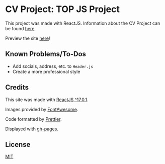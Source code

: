 # CV Project: TOP JS Project

This project was made with ReactJS. Information about the CV Project can be found [here](https://theodinproject.com/courses/javascript/lessons/cv-application).

Preview the site [here](https://savwiley.github.io/cvproject/)!

## Known Problems/To-Dos

- Add socials, address, etc. to `Header.js`
- Create a more professional style

## Credits

This site was made with [ReactJS ^17.0.1](https://reactjs.org/).

Images provided by [FontAwesome](https://fontawesome.com/).

Code formatted by [Prettier](https://prettier.io/).

Displayed with [gh-pages](https://www.npmjs.com/package/gh-pages).

## License

[MIT](https://github.com/savwiley/cvproject/blob/master/LICENSE.txt)